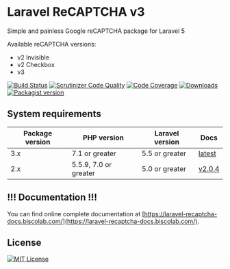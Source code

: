 # Laravel ReCAPTCHA v3
Simple and painless Google reCAPTCHA package for Laravel 5

Available reCAPTCHA versions:
* v2 Invisible
* v2 Checkbox
* v3

[![Build Status](https://travis-ci.org/biscolab/laravel-recaptcha.svg?branch=master)](https://travis-ci.org/biscolab/laravel-recaptcha) [![Scrutinizer Code Quality](https://scrutinizer-ci.com/g/biscolab/laravel-recaptcha/badges/quality-score.png?b=master)](https://scrutinizer-ci.com/g/biscolab/laravel-recaptcha/?branch=master) [![Code Coverage](https://scrutinizer-ci.com/g/biscolab/laravel-recaptcha/badges/coverage.png?b=master)](https://scrutinizer-ci.com/g/biscolab/laravel-recaptcha/?branch=master) 
[![Downloads](https://img.shields.io/packagist/dt/biscolab/laravel-recaptcha.svg#img-thumbnail)](https://packagist.org/packages/biscolab/laravel-recaptcha)
[![Packagist version](https://img.shields.io/packagist/v/biscolab/laravel-recaptcha.svg#img-thumbnail)](https://packagist.org/packages/biscolab/laravel-recaptcha)

## System requirements
| Package version | PHP version | Laravel version | Docs |
|-----------------|-------------|-----------------|-------------------|
| 3.x             | 7.1 or greater | 5.5 or greater | [latest](https://laravel-recaptcha-docs.biscolab.com) |
| 2.x             | 5.5.9, 7.0 or greater | 5.0 or greater | [v2.0.4](https://laravel-recaptcha-docs.biscolab.com/docs/2.0.4/intro) |

## !!! Documentation !!!

You can find online complete documentation at [https://laravel-recaptcha-docs.biscolab.com/](https://laravel-recaptcha-docs.biscolab.com/).

## License
[![MIT License](https://img.shields.io/github/license/biscolab/laravel-recaptcha.svg)](https://github.com/biscolab/laravel-recaptcha/blob/master/LICENSE)
